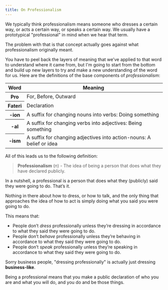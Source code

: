 ```yaml
---
title: On Professionalism
---
```


We typically think professionalism means someone who dresses a certain way, or acts a certain way, or speaks a certain way. We usually have a prototypical "professional" in mind when we hear that term.

The problem with that is that concept actually goes against what professionalism originally meant.

<!-- More -->

You have to peel back the layers of meaning that we’ve applied to that word to understand where it came from, but I'm going to start from the bottom and build up new layers to try and make a new understanding of the word for us. Here are the definitions of the base components of *professionalism*:

<table class="table">
  <thead>
    <tr><th>Word</th><th>Meaning</th></tr>
  </thead>
  <tbody>
    <tr><th>Pro</th><td>For, Before, Outward</td></tr>
    <tr><th>Fateri</th><td>Declaration</td></tr>
    <tr><th>-ion</th><td>A suffix for changing nouns into verbs: Doing something</td></tr>
    <tr><th>-al</th><td>A suffix for changing verbs into adjectives: Being something </td></tr>
    <tr><th>-ism</th><td>A suffix for changing adjectives into action-nouns: A belief or idea</td></tr>
  </tbody>
</table>

All of this leads us to the following definition:

>  **Professionalism** (*n*) - The idea of being a person that does what they have declared publicly.

In a nutshell, a professional is a person that does what they (publicly) said they were going to do. That’s it.

Nothing in there about how to dress, or how to talk, and the only thing that approaches the idea of how to act is simply doing what you said you were going to do.

This means that:

* People don’t *dress* professionally unless they’re dressing in accordance to what they said they were going to do.
* People don’t *behave* professionally unless they’re behaving in accordance to what they said they were going to do.
* People don’t *speak* professionally unless they’re speaking in accordance to what they said they were going to do.

Sorry business people, "dressing professionally" is actually just dressing **business-like**.

Being a professional means that you make a public declaration of who you are and what you will do, and you do and be those things.
